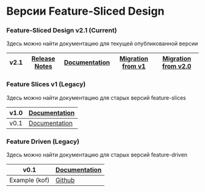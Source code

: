 # Версии Feature-Sliced Design

### Feature-Sliced Design v2.1 (Current)

Здесь можно найти документацию для текущей опубликованной версии

| v2.1 | [Release Notes](https://github.com/feature-sliced/documentation/releases/tag/v2.1) | [Documentation](/documentation/ru/docs.md) | [Migration from v1](/documentation/ru/docs/guides/migration/from-v1.md) | [Migration from v2.0](/documentation/ru/docs/guides/migration/from-v1.md) |
| ---- | ---------------------------------------------------------------------------------- | ------------------------------------------ | ----------------------------------------------------------------------- | ------------------------------------------------------------------------- |

### Feature Slices v1 (Legacy)

Здесь можно найти документацию для старых версий feature-slices

| v1.0 | [Documentation](https://feature-sliced.github.io/featureslices.dev/v1.0.html) |
| ---- | ----------------------------------------------------------------------------- |
| v0.1 | [Documentation](https://feature-sliced.github.io/featureslices.dev/v0.1.html) |

### Feature Driven (Legacy)

Здесь можно найти документацию для старых версий feature-driven

| v0.1          | [Documentation](https://github.com/feature-sliced/documentation/tree/rc/feature-driven) |
| ------------- | --------------------------------------------------------------------------------------- |
| Example (kof) | [Github](https://github.com/kof/feature-driven-architecture)                            |
